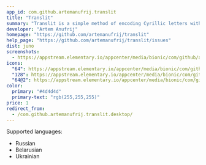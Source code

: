 ```yaml
---
app_id: com.github.artemanufrij.translit
title: "Translit"
summary: "Translit is a simple method of encoding Cyrillic letters with Latin ones"
developer: "Artem Anufrij"
homepage: "https://github.com/artemanufrij/translit"
help_page: "https://github.com/artemanufrij/translit/issues"
dist: juno
screenshots:
  - https://appstream.elementary.io/appcenter/media/bionic/com/github/artemanufrij.translit/C9B00621D3C5A1951B6D73A36E4EF564/screenshots/image-1_orig.png
icons:
  "64": https://appstream.elementary.io/appcenter/media/bionic/com/github/artemanufrij.translit/C9B00621D3C5A1951B6D73A36E4EF564/icons/64x64/com.github.artemanufrij.translit_com.github.artemanufrij.translit.png
  "128": https://appstream.elementary.io/appcenter/media/bionic/com/github/artemanufrij.translit/C9B00621D3C5A1951B6D73A36E4EF564/icons/128x128/com.github.artemanufrij.translit_com.github.artemanufrij.translit.png
  "64@2": https://appstream.elementary.io/appcenter/media/bionic/com/github/artemanufrij.translit/C9B00621D3C5A1951B6D73A36E4EF564/icons/64x64@2/com.github.artemanufrij.translit_com.github.artemanufrij.translit.png
color:
  primary: "#4d4d4d"
  primary-text: "rgb(255,255,255)"
price: 1
redirect_from:
  - /com.github.artemanufrij.translit.desktop/
---
```


<p>Supported languages:</p>
<ul>
  <li>Russian</li>
  <li>Belarusian</li>
  <li>Ukrainian</li>
</ul>